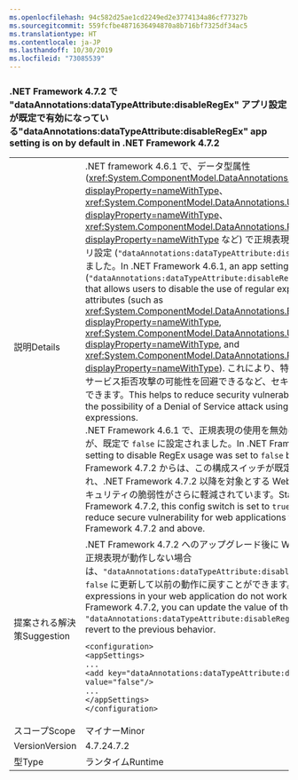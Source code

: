 ```yaml
---
ms.openlocfilehash: 94c582d25ae1cd2249ed2e3774134a86cf77327b
ms.sourcegitcommit: 559fcfbe4871636494870a8b716bf7325df34ac5
ms.translationtype: HT
ms.contentlocale: ja-JP
ms.lasthandoff: 10/30/2019
ms.locfileid: "73085539"
---
```

### <a name="dataannotationsdatatypeattributedisableregex-app-setting-is-on-by-default-in-net-framework-472"></a><span data-ttu-id="5e445-101">.NET Framework 4.7.2 で "dataAnnotations:dataTypeAttribute:disableRegEx" アプリ設定が既定で有効になっている</span><span class="sxs-lookup"><span data-stu-id="5e445-101">"dataAnnotations:dataTypeAttribute:disableRegEx" app setting is on by default in .NET Framework 4.7.2</span></span>

|   |   |
|---|---|
|<span data-ttu-id="5e445-102">説明</span><span class="sxs-lookup"><span data-stu-id="5e445-102">Details</span></span>|<span data-ttu-id="5e445-103">.NET framework 4.6.1 で、データ型属性 (<xref:System.ComponentModel.DataAnnotations.EmailAddressAttribute?displayProperty=nameWithType>、<xref:System.ComponentModel.DataAnnotations.UrlAttribute?displayProperty=nameWithType>、<xref:System.ComponentModel.DataAnnotations.PhoneAttribute?displayProperty=nameWithType> など) で正規表現の使用を無効にするアプリ設定 (<code>&quot;dataAnnotations:dataTypeAttribute:disableRegEx&quot;</code>) が導入されました。</span><span class="sxs-lookup"><span data-stu-id="5e445-103">In .NET Framework 4.6.1, an app setting (<code>&quot;dataAnnotations:dataTypeAttribute:disableRegEx&quot;</code>) was introduced that allows users to disable the use of regular expressions in data type attributes (such as <xref:System.ComponentModel.DataAnnotations.EmailAddressAttribute?displayProperty=nameWithType>, <xref:System.ComponentModel.DataAnnotations.UrlAttribute?displayProperty=nameWithType>, and <xref:System.ComponentModel.DataAnnotations.PhoneAttribute?displayProperty=nameWithType>).</span></span> <span data-ttu-id="5e445-104">これにより、特定の正規表現を使用するサービス拒否攻撃の可能性を回避できるなど、セキュリティの脆弱性を軽減できます。</span><span class="sxs-lookup"><span data-stu-id="5e445-104">This helps to reduce security vulnerability such as avoiding the possibility of a Denial of Service attack using specific regular expressions.</span></span><br/><span data-ttu-id="5e445-105">.NET Framework 4.6.1 で、正規表現の使用を無効にするこのアプリ設定が、既定で <code>false</code> に設定されました。</span><span class="sxs-lookup"><span data-stu-id="5e445-105">In .NET Framework 4.6.1, this app setting to disable RegEx usage was set to <code>false</code> by default.</span></span> <span data-ttu-id="5e445-106">.NET Framework 4.7.2 からは、この構成スイッチが既定で <code>true</code> に設定され、.NET Framework 4.7.2 以降を対象とする Web アプリケーションのセキュリティの脆弱性がさらに軽減されています。</span><span class="sxs-lookup"><span data-stu-id="5e445-106">Starting with .NET Framework 4.7.2, this config switch is set to <code>true</code> by default to further reduce secure vulnerability for web applications that target .NET Framework 4.7.2 and above.</span></span>|
|<span data-ttu-id="5e445-107">提案される解決策</span><span class="sxs-lookup"><span data-stu-id="5e445-107">Suggestion</span></span>|<span data-ttu-id="5e445-108">.NET Framework 4.7.2 へのアップグレード後に Web アプリケーションの正規表現が動作しない場合は、<code>&quot;dataAnnotations:dataTypeAttribute:disableRegEx&quot;</code> 設定の値を <code>false</code> に更新して以前の動作に戻すことができます。</span><span class="sxs-lookup"><span data-stu-id="5e445-108">If you find that regular expressions in your web application do not work after upgrading to .NET Framework 4.7.2, you can update the value of the <code>&quot;dataAnnotations:dataTypeAttribute:disableRegEx&quot;</code> setting to <code>false</code> to revert to the previous behavior.</span></span><pre><code class="lang-xml">&lt;configuration&gt;&#13;&#10;&lt;appSettings&gt;&#13;&#10;...&#13;&#10;&lt;add key=&quot;dataAnnotations:dataTypeAttribute:disableRegEx&quot; value=&quot;false&quot;/&gt;&#13;&#10;...&#13;&#10;&lt;/appSettings&gt;&#13;&#10;&lt;/configuration&gt;&#13;&#10;</code></pre>|
|<span data-ttu-id="5e445-109">スコープ</span><span class="sxs-lookup"><span data-stu-id="5e445-109">Scope</span></span>|<span data-ttu-id="5e445-110">マイナー</span><span class="sxs-lookup"><span data-stu-id="5e445-110">Minor</span></span>|
|<span data-ttu-id="5e445-111">Version</span><span class="sxs-lookup"><span data-stu-id="5e445-111">Version</span></span>|<span data-ttu-id="5e445-112">4.7.2</span><span class="sxs-lookup"><span data-stu-id="5e445-112">4.7.2</span></span>|
|<span data-ttu-id="5e445-113">型</span><span class="sxs-lookup"><span data-stu-id="5e445-113">Type</span></span>|<span data-ttu-id="5e445-114">ランタイム</span><span class="sxs-lookup"><span data-stu-id="5e445-114">Runtime</span></span>|

